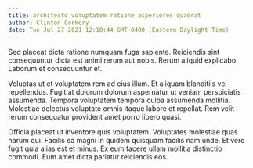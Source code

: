 ```yaml
---
title: architecto voluptatem ratione asperiores quaerat
author: Clinton Corkery
date: Tue Jul 27 2021 12:18:44 GMT-0400 (Eastern Daylight Time)
---
```

Sed placeat dicta ratione numquam fuga sapiente. Reiciendis sint consequuntur dicta est animi rerum aut nobis. Rerum aliquid explicabo. Laborum et consequuntur et.

 Voluptas ut et voluptatem rem ad eius illum. Et aliquam blanditiis vel repellendus. Fugit at dolorum dolorum aspernatur ut veniam perspiciatis assumenda. Tempora voluptatem tempora culpa assumenda mollitia. Molestiae delectus voluptate omnis itaque labore et repellat. Rem velit rerum consequatur provident amet porro libero quasi.

 Officia placeat ut inventore quis voluptatem. Voluptates molestiae quas harum qui. Facilis ea magni in quidem quisquam facilis nam unde. Et vero fugit quia alias est et minus. Ex eum facere ullam mollitia distinctio commodi. Eum amet dicta pariatur reiciendis eos.